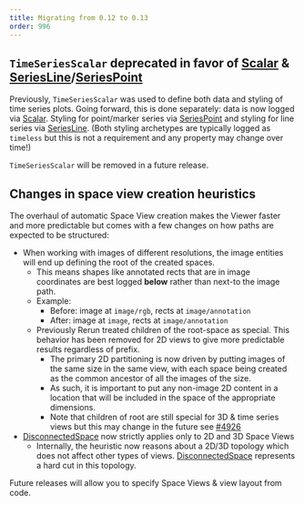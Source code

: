 ```yaml
---
title: Migrating from 0.12 to 0.13
order: 996
---
```


## `TimeSeriesScalar` deprecated in favor of [Scalar](../types/archetypes/scalar.md) & [SeriesLine](../types/archetypes/series_line.md)/[SeriesPoint](../types/archetypes/series_point.md)

Previously, `TimeSeriesScalar` was used to define both
data and styling of time series plots.
Going forward, this is done separately: data is now logged via [Scalar](../types/archetypes/scalar.md).
Styling for point/marker series via [SeriesPoint](../types/archetypes/series_point.md) and styling for
line series via [SeriesLine](../types/archetypes/series_line.md).
(Both styling archetypes are typically logged as `timeless` but this is not a requirement and any property may change over time!)

`TimeSeriesScalar` will be removed in a future release.

## Changes in space view creation heuristics

The overhaul of automatic Space View creation makes the Viewer faster and
more predictable but comes with a few changes on how paths are expected to be structured:

* When working with images of different resolutions, the image entities will end up defining the root of the created spaces.
  * This means shapes like annotated rects that are in image coordinates are best logged **below** rather than next-to
    the image path.
  * Example:
    * Before: image at `image/rgb`, rects at `image/annotation`
    * After: image at `image`, rects at `image/annotation`
  * Previously Rerun treated children of the root-space as special. This behavior has been removed for 2D views to
    give more predictable results regardless of prefix.
    * The primary 2D partitioning is now driven by putting images of the same size in the same view, with each space
      being created as the common ancestor of all the images of the size.
    * As such, it is important to put any non-image 2D content in a location that will be included in the space of
      the appropriate dimensions.
    * Note that children of root are still special for 3D & time series views but this may change in the future
      see [#4926](https://github.com/rerun-io/rerun/issues/4926)
* [DisconnectedSpace](../types/archetypes/disconnected_space.md) now strictly applies only to 2D and 3D Space Views
  * Internally, the heuristic now reasons about a 2D/3D topology which does not affect other types of views.
    [DisconnectedSpace](../types/archetypes/disconnected_space.md) represents a hard cut in this topology.

Future releases will allow you to specify Space Views & view layout from code.

